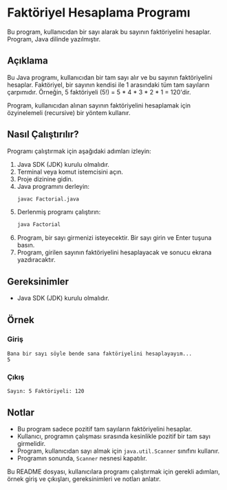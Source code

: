 # Faktöriyel Hesaplama Programı
Bu program, kullanıcıdan bir sayı alarak bu sayının faktöriyelini hesaplar. Program, Java dilinde yazılmıştır.

## Açıklama
Bu Java programı, kullanıcıdan bir tam sayı alır ve bu sayının faktöriyelini hesaplar. Faktöriyel, bir sayının kendisi ile 1 arasındaki tüm tam sayıların çarpımıdır. Örneğin, 5 faktöriyeli (5!) = 5 * 4 * 3 * 2 * 1 = 120'dir.

Program, kullanıcıdan alınan sayının faktöriyelini hesaplamak için özyinelemeli (recursive) bir yöntem kullanır.

## Nasıl Çalıştırılır?
Programı çalıştırmak için aşağıdaki adımları izleyin:

1. Java SDK (JDK) kurulu olmalıdır.
2. Terminal veya komut istemcisini açın.
3. Proje dizinine gidin.
4. Java programını derleyin:
    ```bash
    javac Factorial.java
    ```
5. Derlenmiş programı çalıştırın:
    ```bash
    java Factorial
    ```
6. Program, bir sayı girmenizi isteyecektir. Bir sayı girin ve Enter tuşuna basın.
7. Program, girilen sayının faktöriyelini hesaplayacak ve sonucu ekrana yazdıracaktır.

## Gereksinimler
- Java SDK (JDK) kurulu olmalıdır.

## Örnek
### Giriş
```
Bana bir sayı söyle bende sana faktöriyelini hesaplayayım... 
5
```

### Çıkış
```
Sayın: 5 Faktöriyeli: 120
```

## Notlar
- Bu program sadece pozitif tam sayıların faktöriyelini hesaplar.
- Kullanıcı, programın çalışması sırasında kesinlikle pozitif bir tam sayı girmelidir.
- Program, kullanıcıdan sayı almak için `java.util.Scanner` sınıfını kullanır.
- Programın sonunda, `Scanner` nesnesi kapatılır.

Bu README dosyası, kullanıcılara programı çalıştırmak için gerekli adımları, örnek giriş ve çıkışları, gereksinimleri ve notları  anlatır.
